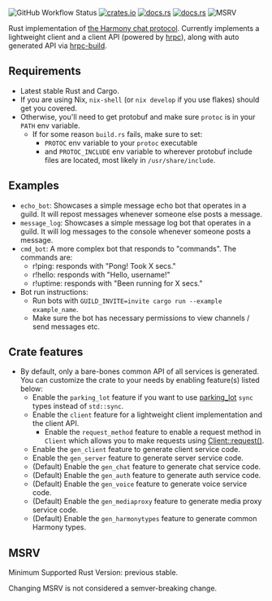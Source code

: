 ![GitHub Workflow Status](https://img.shields.io/github/workflow/status/yusdacra/harmony_rust_sdk/Rust)
[![crates.io](https://img.shields.io/crates/v/harmony_rust_sdk)](https://crates.io/crates/harmony_rust_sdk)
[![docs.rs](https://docs.rs/harmony_rust_sdk/badge.svg)](https://docs.rs/harmony_rust_sdk)
[![docs.rs](https://img.shields.io/badge/docs-master-blue)](https://harmonyapp.io/harmony_rust_sdk)
![MSRV](https://img.shields.io/badge/MSRV-previous%20stable-red)

Rust implementation of [the Harmony chat protocol](https://github.com/harmony-development).
Currently implements a lightweight client and a client API (powered by [hrpc](https://crates.io/crates/hrpc)), along with auto generated API via [hrpc-build](https://crates.io/crates/hrpc-build).

## Requirements
- Latest stable Rust and Cargo.
- If you are using Nix, `nix-shell` (or `nix develop` if you use flakes) should get you covered.
- Otherwise, you'll need to get protobuf and make sure `protoc` is in your `PATH` env variable.
  - If for some reason `build.rs` fails, make sure to set: 
    - `PROTOC` env variable to your `protoc` executable
    - and `PROTOC_INCLUDE` env variable to wherever protobuf include files are located, most likely in `/usr/share/include`.

## Examples
- `echo_bot`: Showcases a simple message echo bot that operates in a guild. It will repost messages whenever someone else posts a message.
- `message_log`: Showcases a simple message log bot that operates in a guild. It will log messages to the console whenever someone posts a message.
- `cmd_bot`: A more complex bot that responds to "commands". The commands are:
  - r!ping: responds with "Pong! Took X secs."
  - r!hello: responds with "Hello, username!"
  - r!uptime: responds with "Been running for X secs."
- Bot run instructions:
  - Run bots with `GUILD_INVITE=invite cargo run --example example_name`.
  - Make sure the bot has necessary permissions to view channels / send messages etc.

## Crate features
- By default, only a bare-bones common API of all services is generated. You can customize the crate to your needs by enabling feature(s) listed below:
  - Enable the `parking_lot` feature if you want to use [parking_lot](https://github.com/Amanieu/parking_lot) `sync` types instead of `std::sync`.
  - Enable the `client` feature for a lightweight client implementation and the client API.
    - Enable the `request_method` feature to enable a request method in `Client` which allows you to make requests using [Client::request()](https://harmonyapp.io/harmony_rust_sdk/harmony_rust_sdk/client/struct.Client.html#method.request).
  - Enable the `gen_client` feature to generate client service code.
  - Enable the `gen_server` feature to generate server service code.
  - (Default) Enable the `gen_chat` feature to generate chat service code.
  - (Default) Enable the `gen_auth` feature to generate auth service code.
  - (Default) Enable the `gen_voice` feature to generate voice service code.
  - (Default) Enable the `gen_mediaproxy` feature to generate media proxy service code.
  - (Default) Enable the `gen_harmonytypes` feature to generate common Harmony types.

## MSRV
Minimum Supported Rust Version: previous stable.

Changing MSRV is not considered a semver-breaking change.
